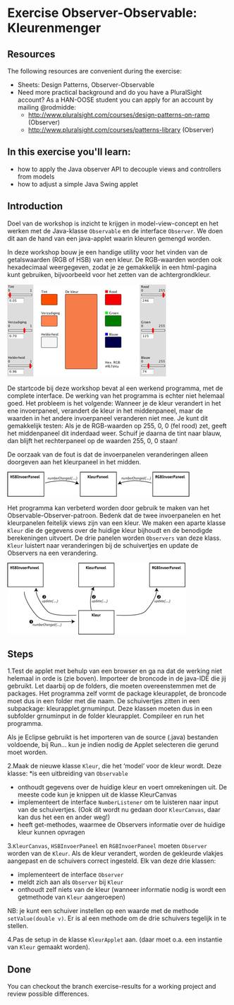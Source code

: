 Exercise Observer-Observable: Kleurenmenger
===========================================
Resources
-------------
The following resources are convenient during the exercise:
* Sheets: Design Patterns, Observer-Observable
* Need more practical background and do you have a PluralSight account? As a HAN-OOSE student you can apply for an account by mailing @rodmidde:
	* http://www.pluralsight.com/courses/design-patterns-on-ramp (Observer)
	* http://www.pluralsight.com/courses/patterns-library (Observer)
	
In this exercise you'll learn:
------------------------------
* how to apply the Java observer API to decouple views and controllers from models
* how to adjust a simple Java Swing applet

Introduction
------------
Doel van de workshop is inzicht te krijgen in model-view-concept en het werken met de Java-klasse ```Observable``` en de interface ```Observer```. We doen dit aan de hand van een java-applet waarin kleuren gemengd worden.

In deze workshop bouw je een handige utility voor het vinden van de getalswaarden (RGB of HSB) van een kleur. De RGB-waarden worden ook hexadecimaal weergegeven, zodat je ze gemakkelijk in een html-pagina kunt gebruiken, bijvoorbeeld voor het zetten van de achtergrondkleur.

![Alt text](images/kleurenmenger.png)

De startcode bij deze workshop bevat al een werkend programma, met de complete interface. De werking van het programma is echter niet helemaal goed.
Het probleem is het volgende: Wanneer je de kleur verandert in het ene invoerpaneel, verandert de kleur in het middenpaneel, maar de waarden in het andere invoerpaneel veranderen niet mee. Je kunt dit gemakkelijk testen: Als je de RGB-waarden op 255, 0, 0 (fel rood) zet, geeft het middenpaneel dit inderdaad weer. Schuif je daarna de tint naar blauw, dan blijft het rechterpaneel op de waarden 255, 0, 0 staan!

De oorzaak van de fout is dat de invoerpanelen veranderingen alleen doorgeven aan het kleurpaneel in het midden.

![Alt text](images/invoerpanelen.png)

Het programma kan verbeterd worden door gebruik te maken van het Observable-Observer-patroon. Bedenk dat de twee invoerpanelen en het kleurpanelen feitelijk views zijn van een kleur. We maken een aparte klasse ```Kleur``` die de gegevens over de huidige kleur bijhoudt en de benodigde berekeningen uitvoert. De drie panelen worden ```Observers``` van deze klass. ```Kleur``` luistert naar veranderingen bij de schuivertjes en update de Observers na een verandering.

![Alt text](images/invoerpanelen-oo.png)

Steps
-----
1.Test de applet met behulp van een browser en ga na dat de werking niet helemaal in orde is (zie boven).
Importeer de broncode in de java-IDE die jij gebruikt. Let daarbij op de folders, die moeten overeenstemmen met de packages. Het programma zelf vormt de package kleurapplet, de broncode moet dus in een folder met die naam. De schuivertjes zitten in een subpackage: kleurapplet.grnuminput. Deze klassen moeten dus in een subfolder grnuminput in de folder kleurapplet. Compileer en run het programma.

Als je Eclipse gebruikt is het importeren van de source (.java) bestanden voldoende, bij Run… kun je indien nodig de Applet selecteren die gerund moet worden.

2.Maak de nieuwe klasse ```Kleur```, die het ‘model’ voor de kleur wordt. Deze klasse:
  *is een uitbreiding van ```Observable```
  * onthoudt gegevens over de huidige kleur en voert omrekeningen uit. De meeste code kun je knippen uit de klasse KleurCanvas
  * implementeert de interface ```NumberListener``` om te luisteren naar input van de schuivertjes. (Ook dit wordt nu gedaan door ```KleurCanvas```, daar kan dus het een en ander weg!)
  * heeft get-methodes, waarmee de Observers informatie over de huidige kleur kunnen opvragen

3.```KleurCanvas```, ```HSBInvoerPaneel``` en ```RGBInvoerPaneel``` moeten ```Observer``` worden van de ```Kleur```. Als de kleur verandert, worden de gekleurde vlakjes aangepast en de schuivers correct ingesteld. Elk van deze drie klassen:
  * implementeert de interface ```Observer```
  * meldt zich aan als ```Observer``` bij ```Kleur```
  * onthoudt zelf niets van de kleur (wanneer informatie nodig is wordt een getmethode van ```Kleur``` aangeroepen)

  NB: je kunt een schuiver instellen op een waarde met de methode ```setValue(double v)```. Er is al een methode om de drie schuivers tegelijk in te stellen.

4.Pas de setup in de klasse ```KleurApplet``` aan. (daar moet o.a. een instantie van ```Kleur``` gemaakt worden).

Done
----
You can checkout the branch exercise-results for a working project and review possible differences.
